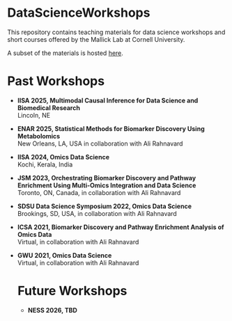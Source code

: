 # DataScienceWorkshops

This repository contains teaching materials for data science workshops and short courses offered by the Mallick Lab at Cornell University.

A subset of the materials is hosted [here](https://github.com/omicsEye/Workshop).

# Past Workshops 

- **IISA 2025, Multimodal Causal Inference for Data Science and Biomedical Research**  
  Lincoln, NE

- **ENAR 2025, Statistical Methods for Biomarker Discovery Using Metabolomics**  
  New Orleans, LA, USA in collaboration with Ali Rahnavard
  
- **IISA 2024, Omics Data Science**  
  Kochi, Kerala, India

- **JSM 2023, Orchestrating Biomarker Discovery and Pathway Enrichment Using Multi-Omics Integration and Data Science**  
  Toronto, ON, Canada, in collaboration with Ali Rahnavard

- **SDSU Data Science Symposium 2022, Omics Data Science**  
  Brookings, SD, USA, in collaboration with Ali Rahnavard

- **ICSA 2021, Biomarker Discovery and Pathway Enrichment Analysis of Omics Data**  
  Virtual, in collaboration with Ali Rahnavard

- **GWU 2021, Omics Data Science**  
  Virtual, in collaboration with Ali Rahnavard

  # Future Workshops

  - **NESS 2026, TBD**
